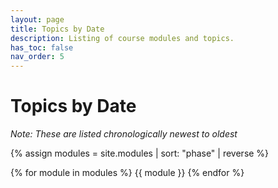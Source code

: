 ```yaml
---
layout: page
title: Topics by Date
description: Listing of course modules and topics.
has_toc: false
nav_order: 5
---
```


# Topics by Date

_Note: These are listed chronologically newest to oldest_

{% assign modules = site.modules | sort: "phase" | reverse %}

{% for module in modules %}
  {{ module }}
{% endfor %}

